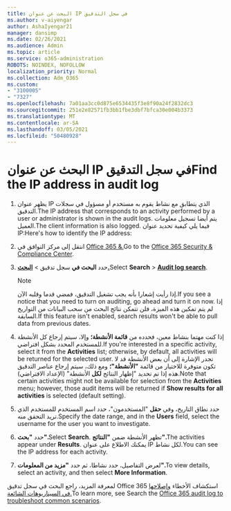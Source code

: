```yaml
---
title: البحث عن عنوان IP في سجل التدقيق
ms.author: v-aiyengar
author: AshaIyengar21
manager: dansimp
ms.date: 02/26/2021
ms.audience: Admin
ms.topic: article
ms.service: o365-administration
ROBOTS: NOINDEX, NOFOLLOW
localization_priority: Normal
ms.collection: Adm_O365
ms.custom:
- "3100005"
- "7327"
ms.openlocfilehash: 7a01aa3cc0d875e6534435f3e8f90a24f2832dc3
ms.sourcegitcommit: 251e2e82571fb3bb1fbe3dbf7bfca30e004b3373
ms.translationtype: MT
ms.contentlocale: ar-SA
ms.lasthandoff: 03/05/2021
ms.locfileid: "50480928"
---
```

# <a name="find-the-ip-address-in-audit-log"></a><span data-ttu-id="47f92-102">البحث عن عنوان IP في سجل التدقيق</span><span class="sxs-lookup"><span data-stu-id="47f92-102">Find the IP address in audit log</span></span>

1. <span data-ttu-id="47f92-103">يظهر عنوان IP الذي يتطابق مع نشاط يقوم به مستخدم أو مسؤول في سجلات التدقيق.</span><span class="sxs-lookup"><span data-stu-id="47f92-103">The IP address that corresponds to an activity performed by a user or administrator is shown in the audit logs.</span></span> <span data-ttu-id="47f92-104">يتم أيضا تسجيل معلومات العميل.</span><span class="sxs-lookup"><span data-stu-id="47f92-104">The client information is also logged.</span></span> <span data-ttu-id="47f92-105">فيما يلي كيفية تحديد عنوان IP:</span><span class="sxs-lookup"><span data-stu-id="47f92-105">Here's how to identify the IP address:</span></span>

1. <span data-ttu-id="47f92-106">انتقل إلى مركز التوافق في [Office 365 &.](https://go.microsoft.com/fwlink/p/?linkid=2077143)</span><span class="sxs-lookup"><span data-stu-id="47f92-106">Go to the [Office 365 Security & Compliance Center](https://go.microsoft.com/fwlink/p/?linkid=2077143).</span></span>
1. <span data-ttu-id="47f92-107">حدد **البحث في** سجل تدقيق  >  **[البحث.](https://go.microsoft.com/fwlink/?linkid=2103759)**</span><span class="sxs-lookup"><span data-stu-id="47f92-107">Select **Search** > **[Audit log search](https://go.microsoft.com/fwlink/?linkid=2103759)**.</span></span>
    > [!NOTE]
    > <span data-ttu-id="47f92-108">إذا رأيت إشعارا بأنه يجب تشغيل التدقيق، فمضي قدما وقلبه الآن.</span><span class="sxs-lookup"><span data-stu-id="47f92-108">If you see a notice that you need to turn on auditing, go ahead and turn it on now.</span></span> <span data-ttu-id="47f92-109">إذا لم يتم تمكين هذه الميزة، فلن تتمكن نتائج البحث من سحب البيانات من التواريخ السابقة.</span><span class="sxs-lookup"><span data-stu-id="47f92-109">If this feature isn't enabled, search results won't be able to pull data from previous dates.</span></span>
1. <span data-ttu-id="47f92-110">إذا كنت مهتما بنشاط معين، فحدده من **قائمة الأنشطة؛** وإلا، سيتم إرجاع كل الأنشطة للمستخدم المحدد بشكل افتراضي.</span><span class="sxs-lookup"><span data-stu-id="47f92-110">If you're interested in a specific activity, select it from the **Activities** list; otherwise, by default, all activities will be returned for the selected user.</span></span> <span data-ttu-id="47f92-111">تجدر الإشارة إلى أن بعض الأنشطة قد لا تكون متوفرة للاختيار من قائمة **"الأنشطة"؛** ومع ذلك، سيتم إرجاع عناصر التدقيق هذه إذا تم تحديد "إظهار النتائج **لكل** الأنشطة" (الإعداد الافتراضي).</span><span class="sxs-lookup"><span data-stu-id="47f92-111">Note that certain activities might not be available for selection from the **Activities** menu; however, those audit items will be returned if **Show results for all activities** is selected (default setting).</span></span>
1. <span data-ttu-id="47f92-112">حدد نطاق التاريخ، وفي **حقل** "المستخدمون"، حدد اسم المستخدم للمستخدم الذي تريد التحقق منه.</span><span class="sxs-lookup"><span data-stu-id="47f92-112">Specify the date range, and in the **Users** field, select the username for the user you want to investigate.</span></span>
1. <span data-ttu-id="47f92-113">حدد **"بحث".**</span><span class="sxs-lookup"><span data-stu-id="47f92-113">Select **Search**.</span></span> <span data-ttu-id="47f92-114">تظهر الأنشطة ضمن **"النتائج".**</span><span class="sxs-lookup"><span data-stu-id="47f92-114">The activities appear under **Results**.</span></span> <span data-ttu-id="47f92-115">يمكنك الاطلاع على عنوان IP لكل نشاط.</span><span class="sxs-lookup"><span data-stu-id="47f92-115">You can see the IP address for each activity.</span></span>
1. <span data-ttu-id="47f92-116">لعرض التفاصيل، حدد نشاطا، ثم حدد **"مزيد من المعلومات".**</span><span class="sxs-lookup"><span data-stu-id="47f92-116">To view details, select an activity, and then select **More Information**.</span></span>

<span data-ttu-id="47f92-117">لمعرفة المزيد، راجع البحث في سجل تدقيق Office 365 استكشاف الأخطاء [وإصلاحها في السيناريوهات الشائعة.](https://go.microsoft.com/fwlink/?linkid=2103944)</span><span class="sxs-lookup"><span data-stu-id="47f92-117">To learn more, see Search the [Office 365 audit log to troubleshoot common scenarios](https://go.microsoft.com/fwlink/?linkid=2103944).</span></span>